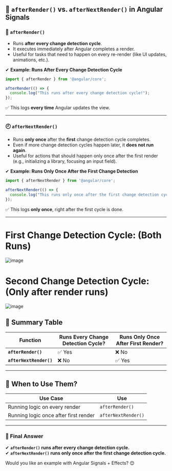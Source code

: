 
## **🚀 `afterRender()` vs. `afterNextRender()` in Angular Signals**

### **🔄 `afterRender()`**
- Runs **after every change detection cycle**.
- It executes immediately after Angular completes a render.
- Useful for tasks that need to happen on every re-render (like UI updates, animations, etc.).

✔ **Example: Runs After Every Change Detection Cycle**
```typescript
import { afterRender } from '@angular/core';

afterRender(() => {
  console.log("This runs after every change detection cycle!");
});
```
✅ This logs **every time** Angular updates the view.

---

### **🕘 `afterNextRender()`**
- Runs **only once** after the **first** change detection cycle completes.
- Even if more change detection cycles happen later, it **does not run again**.
- Useful for actions that should happen only once after the first render (e.g., initializing a library, focusing an input field).

✔ **Example: Runs Only Once After the First Change Detection**
```typescript
import { afterNextRender } from '@angular/core';

afterNextRender(() => {
  console.log("This runs only once after the first change detection cycle!");
});
```
✅ This logs **only once**, right after the first cycle is done.

---

# First Change Detection Cycle: (Both Runs)
![image](https://github.com/user-attachments/assets/3b322735-78c0-4db1-9831-6978da5b4b3e)

# Second Change Detection Cycle: (Only after render runs)
![image](https://github.com/user-attachments/assets/2feaa29b-f79b-4622-b5cc-749a16eb345e)

## **📌 Summary Table**
| Function | Runs Every Change Detection Cycle? | Runs Only Once After First Render? |
|----------|--------------------------------|--------------------------------|
| **`afterRender()`** | ✅ Yes | ❌ No |
| **`afterNextRender()`** | ❌ No | ✅ Yes |

---

## **🔹 When to Use Them?**
| Use Case | Use |
|----------|------------------------------|
| Running logic on every render | `afterRender()` |
| Running logic once after first render | `afterNextRender()` |

---

### **🚀 Final Answer**
✔ **`afterRender()` runs after every change detection cycle.**  
✔ **`afterNextRender()` runs only once after the first change detection cycle.**  

Would you like an example with Angular Signals + Effects? 😊
